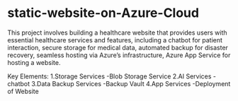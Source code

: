 # static-website-on-Azure-Cloud
This project involves building a healthcare website that provides users with essential healthcare services and features, including a chatbot for patient interaction, secure storage for medical data, automated backup for disaster recovery, seamless hosting via Azure’s infrastructure, Azure App Service for hosting a website.

Key Elements:
1.Storage Services 
   -Blob Storage Service
2.AI Services
   -chatbot
3.Data Backup Services
   -Backup Vault
4.App Services
   -Deployment of Website
